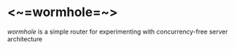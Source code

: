 # <~=wormhole=~>

*wormhole* is a simple router for experimenting with concurrency-free server architecture
